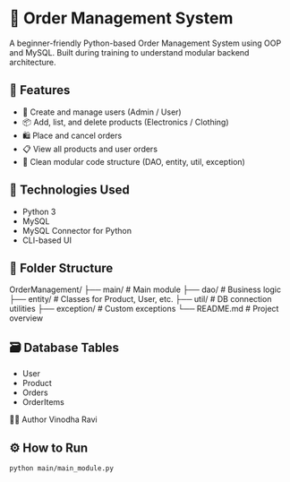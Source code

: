 # 🛒 Order Management System

A beginner-friendly Python-based Order Management System using OOP and MySQL. Built during training to understand modular backend architecture.

## 🚀 Features

- 👤 Create and manage users (Admin / User)
- 📦 Add, list, and delete products (Electronics / Clothing)
- 🛍️ Place and cancel orders
- 📋 View all products and user orders
- 📁 Clean modular code structure (DAO, entity, util, exception)

## 🧰 Technologies Used

- Python 3
- MySQL
- MySQL Connector for Python
- CLI-based UI

## 📂 Folder Structure
OrderManagement/
├── main/ # Main module
├── dao/ # Business logic
├── entity/ # Classes for Product, User, etc.
├── util/ # DB connection utilities
├── exception/ # Custom exceptions
└── README.md # Project overview

## 🗃️ Database Tables

- User
- Product
- Orders
- OrderItems
  
👩‍💻 Author
Vinodha Ravi
## ⚙️ How to Run

```bash
python main/main_module.py
